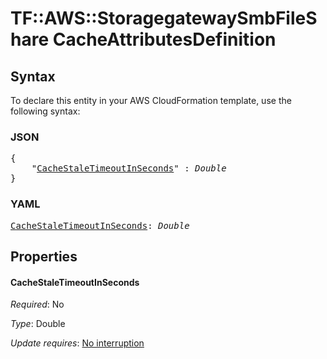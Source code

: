 # TF::AWS::StoragegatewaySmbFileShare CacheAttributesDefinition

## Syntax

To declare this entity in your AWS CloudFormation template, use the following syntax:

### JSON

<pre>
{
    "<a href="#cachestaletimeoutinseconds" title="CacheStaleTimeoutInSeconds">CacheStaleTimeoutInSeconds</a>" : <i>Double</i>
}
</pre>

### YAML

<pre>
<a href="#cachestaletimeoutinseconds" title="CacheStaleTimeoutInSeconds">CacheStaleTimeoutInSeconds</a>: <i>Double</i>
</pre>

## Properties

#### CacheStaleTimeoutInSeconds

_Required_: No

_Type_: Double

_Update requires_: [No interruption](https://docs.aws.amazon.com/AWSCloudFormation/latest/UserGuide/using-cfn-updating-stacks-update-behaviors.html#update-no-interrupt)

